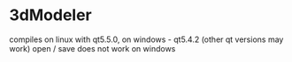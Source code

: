 # 3dModeler
compiles on linux with qt5.5.0, on windows - qt5.4.2 (other qt versions may work)
open / save does not work on windows
